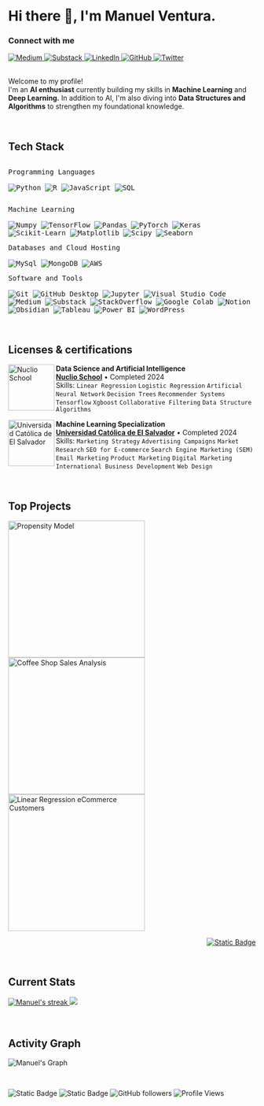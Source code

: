 <h1>Hi there 👋, I'm Manuel Ventura.</h1>

<!-- Header Links -->
<h3 align="left">Connect with me</h3>

<div style="margin-top:10px" align="left">
    <a href="https://medium.com/@manuel.vet4" target="_blank">
        <img src="https://img.shields.io/badge/Medium-000000.svg?style=for-the-badge&logo=medium&logoColor=white" alt="Medium"/>
    </a>
    <a href="https://substack.com/@manuelventura" target="_blank">
        <img src="https://img.shields.io/badge/Substack-000000.svg?style=for-the-badge&logo=substack&logoColor=white" alt="Substack"/>
    </a>
    <a href="https://www.linkedin.com/in/manuelventura05/" target="_blank">
        <img src="https://img.shields.io/badge/LinkedIn-000000.svg?style=for-the-badge&logo=linkedin&logoColor=white" alt="LinkedIn"/>
    </a>
    <a href="https://github.com/Manuel-ventura" target="_blank">
        <img src="https://img.shields.io/badge/GitHub-000000.svg?style=for-the-badge&logo=github&logoColor=white" alt="GitHub"/>
    </a>
    <a href="https://twitter.com/mmmvvet" target="_blank">
        <img src="https://img.shields.io/badge/Twitter-000000.svg?style=for-the-badge&logo=twitter&logoColor=white" alt="Twitter"/>
    </a>
</div>

</br>

<!-- Short Bio -->
<p>Welcome to my profile! </br> I'm an <b>AI enthusiast</b> currently building my skills in <b>Machine Learning</b> and <b>Deep Learning.</b> In addition to AI, I'm also diving into <b>Data Structures and Algorithms</b> to strengthen my foundational knowledge.</p>

<!-- Tech Stack -->
</br>
<h2>Tech Stack</h2>

<div>
    <p style="display: inline-block;">
        <kbd>
            <kbd>Programming Languages</kbd>
            <br>
            <br>
            <img alt="Python" src="https://img.shields.io/badge/Python-05122A?style=flat&logo=python">
            <img alt="R" src="https://img.shields.io/badge/R-05122A?logo=r&style=flat">
            <img alt="JavaScript" src="https://img.shields.io/badge/JavaScript-05122A?logo=javascript&style=flat">
            <img alt="SQL" src="https://img.shields.io/badge/SQL-05122A?logo=postgresql&style=flat">
        </kbd>
    </p>
    <p>
        <kbd>
            <kbd>Machine Learning</kbd>
            <br>
            <br>
            <img alt="Numpy" src="https://img.shields.io/badge/Numpy-05122A?style=flat&logo=numpy">
            <img alt="TensorFlow" src="https://img.shields.io/badge/TensorFlow-05122A?style=flat&logo=tensorflow">
            <img alt="Pandas" src="https://img.shields.io/badge/Pandas-05122A?style=flat&logo=pandas">
            <img alt="PyTorch" src="https://img.shields.io/badge/PyTorch-05122A?style=flat&logo=pytorch">
            <img alt="Keras" src="https://img.shields.io/badge/Keras-05122A?style=flat&logo=keras">
            <img alt="Scikit-Learn" src="https://img.shields.io/badge/Scikit--Learn-05122A?style=flat&logo=scikit-learn">
            <img alt="Matplotlib" src="https://img.shields.io/badge/Matplotlib-05122A?style=flat&logo=matplotlib">
            <img alt="Scipy" src="https://img.shields.io/badge/Scipy-05122A?style=flat&logo=scipy">
            <img alt="Seaborn" src="https://img.shields.io/badge/Seaborn-05122A?style=flat&logo=seaborn">
        </kbd>
    </p>
    <p>
        <kbd>
            <kbd>Databases and Cloud Hosting</kbd>
            <br>
            <br>
            <img alt="MySql" src="https://img.shields.io/badge/MySql-05122A?style=flat&logo=mysql">
            <img alt="MongoDB" src="https://img.shields.io/badge/MongoDB-05122A?style=flat&logo=mongodb">
            <img alt="AWS" src="https://img.shields.io/badge/AWS-05122A?style=flat&logo=amazon-aws">
        </kbd>
    </p>
    <p>
        <kbd>
            <kbd>Software and Tools</kbd>
            <br>
            <br>
            <img alt="Git" src="https://img.shields.io/badge/Git-05122A?style=flat&logo=Git">
            <img alt="GitHub Desktop" src="https://img.shields.io/badge/Github%20Desktop-05122A?style=flat&logo=Github">
            <img alt="Jupyter" src="https://img.shields.io/badge/Jupyter-05122A?style=flat&logo=Jupyter">
            <img alt="Visual Studio Code" src="https://img.shields.io/badge/Visual%20Studio%20Code-05122A?style=flat&logo=Visual%20Studio%20Code">
            <img alt="Medium" src="https://img.shields.io/badge/Medium-05122A?style=flat&logo=Medium">
            <img alt="Substack" src="https://img.shields.io/badge/Substack-05122A?style=flat&logo=substack">
            <img alt="StackOverflow" src="https://img.shields.io/badge/StackOverflow-05122A?style=flat&logo=StackOverflow">
            <img alt="Google Colab" src="https://img.shields.io/badge/Google%20Colab-05122A?style=flat&logo=Google%20Colab">
            <img alt="Notion" src="https://img.shields.io/badge/Notion-05122A?style=flat&logo=Notion">
            <img alt="Obsidian" src="https://img.shields.io/badge/Obsidian-05122A?style=flat&logo=Obsidian">
            <img alt="Tableau" src="https://img.shields.io/badge/Tableau-05122A?style=flat&logo=tableau">
            <img alt="Power BI" src="https://img.shields.io/badge/Power%20BI-05122A?style=flat&logo=power-bi">
            <img alt="WordPress" src="https://img.shields.io/badge/WordPress-05122A?style=flat&logo=wordpress">
        </kbd>
    </p>
</div>

<!-- Licenses & certifications -->
</br>
<h2>Licenses & certifications</h2>

[<img align="left" height="94px" width="94px" alt="Nuclio School" src="https://i.imgur.com/rUFd3y9.png"/>](https://nuclio.school/)
**Data Science and Artificial Intelligence** \
[**Nuclio School**](https://nuclio.school/) • Completed 2024 \
Skills: `Linear Regression` `Logistic Regression` `Artificial Neural Network` `Decision Trees`
`Recommender Systems` `Tensorflow` `Xgboost` `Collaborative Filtering` `Data Structure` `Algorithms`

[<img align="left" height="94px" width="94px" alt="Universidad Católica de El Salvador" src="https://i.imgur.com/IwLyFeT.png"/>](https://catolica.edu.sv/)
**Machine Learning Specialization** \
[**Universidad Católica de El Salvador**](https://catolica.edu.sv/)  • Completed 2024\
Skills: `Marketing Strategy` `Advertising Campaigns` `Market Research` `SEO for E-commerce` `Search Engine Marketing (SEM)` `Email Marketing` `Product Marketing` `Digital Marketing` `International Business Development` `Web Design`
<br>

<!-- Top Projects List -->
</br>
<h2>Top Projects</h2>
<p>
    <a href="https://github.com/Manuel-ventura/Purchase-Propensity-Model-End-To-End">
        <img width="278" src="https://denvercoder1-github-readme-stats.vercel.app/api/pin/?username=Manuel-ventura&repo=Purchase-Propensity-Model-End-To-End&theme=dark&bg_color=0D1017&title_color=E8EDF3&hide_border=false&icon_color=E8EDF3&show_icons=false&border_radius=0" alt="Propensity Model">
    </a>
    <a href="https://github.com/Manuel-ventura/Coffee-Shop-Sales-Analysis">
        <img width="278" src="https://denvercoder1-github-readme-stats.vercel.app/api/pin/?username=Manuel-ventura&repo=Coffee-Shop-Sales-Analysis&theme=dark&bg_color=0D1017&title_color=E8EDF3&hide_border=false&icon_color=E8EDF3&show_icons=false&border_radius=0" alt="Coffee Shop Sales Analysis">
    </a>
    <a href="https://github.com/Manuel-ventura/Linear-Regression-eCommerce-Customers">
        <img width="278" src="https://denvercoder1-github-readme-stats.vercel.app/api/pin/?username=Manuel-ventura&repo=Linear-Regression-eCommerce-Customers&theme=dark&bg_color=0D1017&title_color=E8EDF3&hide_border=false&icon_color=E8EDF3&show_icons=false&border_radius=0" alt="Linear Regression eCommerce Customers">
    </a>
</p>

<p align="right">
    <a href="https://github.com/Manuel-ventura?tab=repositories"><img alt="Static Badge" src="https://img.shields.io/badge/All%20Projects-05122A?style=flat-square"></a>
</p>

<!-- Current Stats card -->
</br>
<h2>Current Stats</h2>

<div>
    <a href="https://github.com/Manuel-ventura">
        <img alt="Manuel's streak" src="https://github-readme-streak-stats-9m8ugfa77-denvercoder1.vercel.app/?user=Manuel-ventura&theme=monokai-metallian&border_radius=0&card_width=417&card_height=194&background=0D1017&fire=E8EDF3&currStreakNum=E8EDF3&sideNums=E8EDF3&currStreakLabel=E8EDF3&sideLabels=E8EDF3F0&dates=E8EDF3D5&ring=E8EDF3F0&card_width=400&card_height=195"/>
    </a>
    <a href="https://github.com/Manuel-ventura">
        <img src="https://github-readme-stats.vercel.app/api?username=Manuel-ventura&show_icons=true&bg_color=0D1017&border_radius=0&text_color=E8EDF3D5&title_color=E8EDF3&icon_color=E8EDF3&hide_border=false&card_width=414&card_height=195"/>
    </a>
</div>

<!-- Activity Graph card -->
</br>
</br>
<h2>Activity Graph</h2>

![Manuel's Graph](https://github-readme-activity-graph.vercel.app/graph?username=Manuel-ventura&custom_title=Manuel's%20GitHub%20Activity%20Graph&bg_color=0d1017&color=e8edf3&line=e8edf3&point=e8edf3&area_color=FFFFFF&title_color=FFFFFF&area=true)

</br>

![Static Badge](https://img.shields.io/badge/Thanks%20for%20visiting!-05122A)
![Static Badge](https://img.shields.io/badge/Star%20%E2%AD%90%20some%20repositories%20you%20find%20helpful!%20-05122A)
![GitHub followers](https://img.shields.io/github/followers/Manuel-ventura?style=flat&logo=github&color=05122A&labelColor=05122A)
![Profile Views](https://komarev.com/ghpvc/?username=Manuel-ventura&style=flat&labelColor=05122A&color=05122A)
